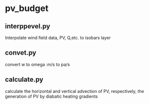 # pv_budget

## interppevel.py
Interpolate wind field data, PV, Q,etc. to isobars layer

## convet.py
convert w to omega :m/s to pa/s

## calculate.py
calculate the horizontal and vertical advection of PV, respectively, the generation of PV by diabatic heating gradients
